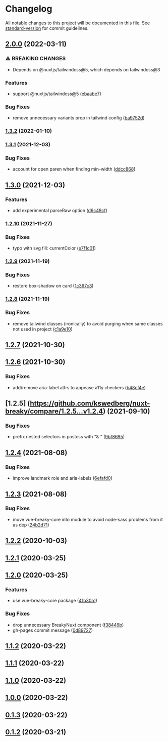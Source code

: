 # Changelog

All notable changes to this project will be documented in this file. See [standard-version](https://github.com/conventional-changelog/standard-version) for commit guidelines.

## [2.0.0](https://github.com/kswedberg/nuxt-breaky/compare/v1.3.2...v2.0.0) (2022-03-11)


### ⚠ BREAKING CHANGES

* Depends on @nuxtjs/tailwindcss@5, which depends on
tailwindcss@3

### Features

* support @nuxtjs/tailwindcss@5 ([ebaabe7](https://github.com/kswedberg/nuxt-breaky/commit/ebaabe7ebd0f37f2368611294083a738963ec603))


### Bug Fixes

* remove unnecessary variants prop in tailwind config ([ba9752d](https://github.com/kswedberg/nuxt-breaky/commit/ba9752defa32e40cee59ea4d3d8532759aec9962))

### [1.3.2](https://github.com/kswedberg/nuxt-breaky/compare/v1.3.1...v1.3.2) (2022-01-10)

### [1.3.1](https://github.com/kswedberg/nuxt-breaky/compare/v1.3.0...v1.3.1) (2021-12-03)


### Bug Fixes

* account for open paren when finding min-width ([ddcc868](https://github.com/kswedberg/nuxt-breaky/commit/ddcc86883c734247a2de2cb9994f7b0ae2127c96))

## [1.3.0](https://github.com/kswedberg/nuxt-breaky/compare/v1.2.10...v1.3.0) (2021-12-03)


### Features

* add experimental parseRaw option ([d6c48cf](https://github.com/kswedberg/nuxt-breaky/commit/d6c48cf308130b0500777f6816b8a2849f0f7546))

### [1.2.10](https://github.com/kswedberg/nuxt-breaky/compare/v1.2.9...v1.2.10) (2021-11-27)


### Bug Fixes

* typo with svg fill: currentColor ([e7f1c01](https://github.com/kswedberg/nuxt-breaky/commit/e7f1c01eb9126bf273b5e6d80c378c08b9e2ccd1))

### [1.2.9](https://github.com/kswedberg/nuxt-breaky/compare/v1.2.8...v1.2.9) (2021-11-19)


### Bug Fixes

* restore box-shadow on card ([1c367c3](https://github.com/kswedberg/nuxt-breaky/commit/1c367c3ba87a5dd632acb76a5b8a7678b2a6207d))

### [1.2.8](https://github.com/kswedberg/nuxt-breaky/compare/v1.2.6...v1.2.8) (2021-11-19)


### Bug Fixes

* remove tailwind classes (ironically) to avoid purging when same classes not used in project ([c1a9e10](https://github.com/kswedberg/nuxt-breaky/commit/c1a9e10386f5762161a7252623d669340c8f2a41))

## [1.2.7](https://github.com/kswedberg/nuxt-breaky/compare/v1.2.6...v1.2.7) (2021-10-30)

## [1.2.6](https://github.com/kswedberg/nuxt-breaky/compare/1.2.5...v1.2.6) (2021-10-30)

### Bug Fixes

* add/remove aria-label attrs to appease a11y checkers ([b48cf4e](https://github.com/kswedberg/nuxt-breaky/commit/b48cf4ea26131c7a5039d2bb5be7269f3584709e))

## [1.2.5] (https://github.com/kswedberg/nuxt-breaky/compare/1.2.5...v1.2.4) (2021-09-10)

### Bug Fixes


* prefix nested selectors in postcss with "& " ([9bf8695](https://github.com/kswedberg/nuxt-breaky/commit/9bf86956c32d9dff87a75d1d9b9998e44f0bce62))

## [1.2.4](https://github.com/kswedberg/nuxt-breaky/compare/v1.2.3...v1.2.4) (2021-08-08)


### Bug Fixes

* improve landmark role and aria-labels ([6efafd0](https://github.com/kswedberg/nuxt-breaky/commit/6efafd077b2bbc348eef81dfee60cd0869e32282))

## [1.2.3](https://github.com/kswedberg/nuxt-breaky/compare/v1.2.2...v1.2.3) (2021-08-08)


### Bug Fixes

* move vue-breaky-core into module to avoid node-sass problems from it as dep ([24b2d71](https://github.com/kswedberg/nuxt-breaky/commit/24b2d71a28ded4a293df2618806ad07e1c789b38))

## [1.2.2](https://github.com/teamnovu/nuxt-breaky/compare/v1.2.1...v1.2.2) (2020-10-03)

## [1.2.1](https://github.com/teamnovu/nuxt-breaky/compare/v1.2.0...v1.2.1) (2020-03-25)

## [1.2.0](https://github.com/teamnovu/nuxt-breaky/compare/v1.1.2...v1.2.0) (2020-03-25)


### Features

* use vue-breaky-core package ([41b30a1](https://github.com/teamnovu/nuxt-breaky/commit/41b30a1d554b59b8858572ad044ac6c66820d4a8))


### Bug Fixes

* drop unnecessary BreakyNuxt component ([f38449b](https://github.com/teamnovu/nuxt-breaky/commit/f38449ba87e1ca87b858d11b93b1580b87199863))
* gh-pages commit message ([0d89727](https://github.com/teamnovu/nuxt-breaky/commit/0d89727546d22577cc9ab45358556e4858e43ca4))

## [1.1.2](https://github.com/teamnovu/nuxt-breaky/compare/v1.1.1...v1.1.2) (2020-03-22)

## [1.1.1](https://github.com/teamnovu/nuxt-breaky/compare/v1.1.0...v1.1.1) (2020-03-22)

## [1.1.0](https://github.com/teamnovu/nuxt-breaky/compare/v1.0.0...v1.1.0) (2020-03-22)

## [1.0.0](https://github.com/teamnovu/nuxt-breaky/compare/v0.1.3...v1.0.0) (2020-03-22)

## [0.1.3](https://github.com/teamnovu/nuxt-breaky/compare/v0.1.2...v0.1.3) (2020-03-22)

## [0.1.2](https://github.com/teamnovu/nuxt-breaky/compare/v0.1.1...v0.1.2) (2020-03-21)
